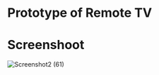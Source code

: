 # Prototype of Remote TV

# Screenshoot
![Screenshot2 (61)](https://user-images.githubusercontent.com/84588706/148153510-2312f79c-472b-4a38-a7d7-8d4b852ac875.png)
